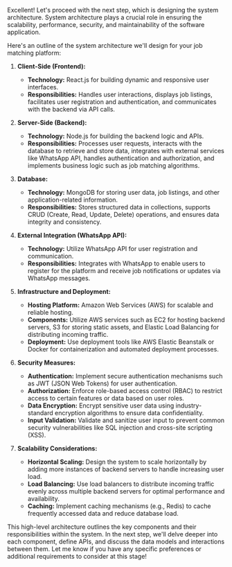 Excellent! Let's proceed with the next step, which is designing the system architecture. System architecture plays a crucial role in ensuring the scalability, performance, security, and maintainability of the software application. 

Here's an outline of the system architecture we'll design for your job matching platform:

1. **Client-Side (Frontend):**
   - **Technology:** React.js for building dynamic and responsive user interfaces.
   - **Responsibilities:** Handles user interactions, displays job listings, facilitates user registration and authentication, and communicates with the backend via API calls.

2. **Server-Side (Backend):**
   - **Technology:** Node.js for building the backend logic and APIs.
   - **Responsibilities:** Processes user requests, interacts with the database to retrieve and store data, integrates with external services like WhatsApp API, handles authentication and authorization, and implements business logic such as job matching algorithms.

3. **Database:**
   - **Technology:** MongoDB for storing user data, job listings, and other application-related information.
   - **Responsibilities:** Stores structured data in collections, supports CRUD (Create, Read, Update, Delete) operations, and ensures data integrity and consistency.

4. **External Integration (WhatsApp API):**
   - **Technology:** Utilize WhatsApp API for user registration and communication.
   - **Responsibilities:** Integrates with WhatsApp to enable users to register for the platform and receive job notifications or updates via WhatsApp messages.

5. **Infrastructure and Deployment:**
   - **Hosting Platform:** Amazon Web Services (AWS) for scalable and reliable hosting.
   - **Components:** Utilize AWS services such as EC2 for hosting backend servers, S3 for storing static assets, and Elastic Load Balancing for distributing incoming traffic.
   - **Deployment:** Use deployment tools like AWS Elastic Beanstalk or Docker for containerization and automated deployment processes.

6. **Security Measures:**
   - **Authentication:** Implement secure authentication mechanisms such as JWT (JSON Web Tokens) for user authentication.
   - **Authorization:** Enforce role-based access control (RBAC) to restrict access to certain features or data based on user roles.
   - **Data Encryption:** Encrypt sensitive user data using industry-standard encryption algorithms to ensure data confidentiality.
   - **Input Validation:** Validate and sanitize user input to prevent common security vulnerabilities like SQL injection and cross-site scripting (XSS).

7. **Scalability Considerations:**
   - **Horizontal Scaling:** Design the system to scale horizontally by adding more instances of backend servers to handle increasing user load.
   - **Load Balancing:** Use load balancers to distribute incoming traffic evenly across multiple backend servers for optimal performance and availability.
   - **Caching:** Implement caching mechanisms (e.g., Redis) to cache frequently accessed data and reduce database load.

This high-level architecture outlines the key components and their responsibilities within the system. In the next step, we'll delve deeper into each component, define APIs, and discuss the data models and interactions between them. Let me know if you have any specific preferences or additional requirements to consider at this stage!
